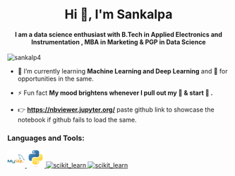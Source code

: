 <h1 align="center">Hi 👋, I'm Sankalpa</h1>
<h4 align="center">I am a data science enthusiast with B.Tech in Applied Electronics and Instrumentation , MBA in Marketing & PGP in Data Science</h4>

<p align="left"> <img src="https://komarev.com/ghpvc/?username=sankalp4&label=Profile%20views&color=0e75b6&style=flat" alt="sankalp4" /> </p>

- 🌱 I’m currently learning **Machine Learning and Deep Learning** and 👀 for opportunities in the same.

- ⚡ Fun fact **My mood brightens whenever I pull out my :guitar: & start :microphone: .**

- 👉 **https://nbviewer.jupyter.org/** paste github link to showcase the notebook if github fails to load the same.

<h3 align="left">Languages and Tools:</h3>
<p align="left"> <a href="https://www.mysql.com/" target="_blank"> <img src="https://raw.githubusercontent.com/devicons/devicon/master/icons/mysql/mysql-original-wordmark.svg" alt="mysql" width="40" height="40"/> </a> <a href="https://www.python.org" target="_blank"> <img src="https://raw.githubusercontent.com/devicons/devicon/master/icons/python/python-original.svg" alt="python" width="40" height="40"/> </a> <a href="https://scikit-learn.org/" target="_blank"> <img src="https://upload.wikimedia.org/wikipedia/commons/0/05/Scikit_learn_logo_small.svg" alt="scikit_learn" width="40" height="40"/> </a><a href="https://public.tableau.com/s/" target="_blank"> <img src="https://cdn.worldvectorlogo.com/logos/tableau-software.svg" alt="scikit_learn" width="40" height="40"/> </p>

<!---
SanKalp4/SanKalp4 is a ✨ special ✨ repository because its `README.md` (this file) appears on your GitHub profile.
You can click the Preview link to take a look at your changes.
--->
